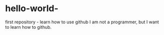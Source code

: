 # hello-world-
first repository - learn how to use github 
I am not a programmer, but I want to learn how to github.

